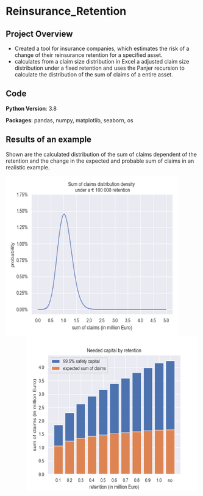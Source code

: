 # Reinsurance_Retention

## Project Overview
* Created a tool for insurance companies, which estimates the risk of a change of their reinsurance retention for a specified asset. 
* calculates from a claim size distribution in Excel a adjusted claim size distribution under a fixed retention and uses the Panjer recursion to calculate the distribution of the sum of claims of a entire asset.

## Code
**Python Version**: 3.8

**Packages**: pandas, numpy, matplotlib, seaborn, os

## Results of an example
Shown are the calculated distribution of the sum of claims dependent of the retention and the change in the expected and probable sum of claims in an realistic example.

<img align="left" width="450" height="420" src="https://raw.githubusercontent.com/Olhaau/Reinsurance_retention/master/SumOfClaims.gif">
<img align="right" width="450" height="405" src="https://raw.githubusercontent.com/Olhaau/Reinsurance_retention/master/EstimatedSafetyCapital.png">
